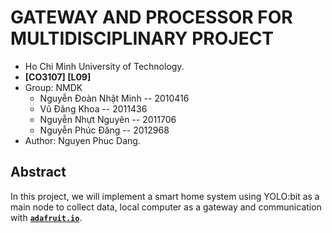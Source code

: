 # GATEWAY AND PROCESSOR FOR MULTIDISCIPLINARY PROJECT
* Ho Chi Minh University of Technology.
* __[CO3107] [L09]__
* Group: NMDK
    - Nguyễn Đoàn Nhật Minh -- 2010416
    - Vũ Đăng Khoa -- 2011436 
    - Nguyễn Nhựt Nguyên -- 2011706 
    - Nguyễn Phúc Đăng -- 2012968
* Author: Nguyen Phuc Dang.

## Abstract
In this project, we will implement a smart home system using YOLO:bit as a main node to collect data, local computer as a gateway and communication with [__`adafruit.io`__](https://io.adafruit.com/).

